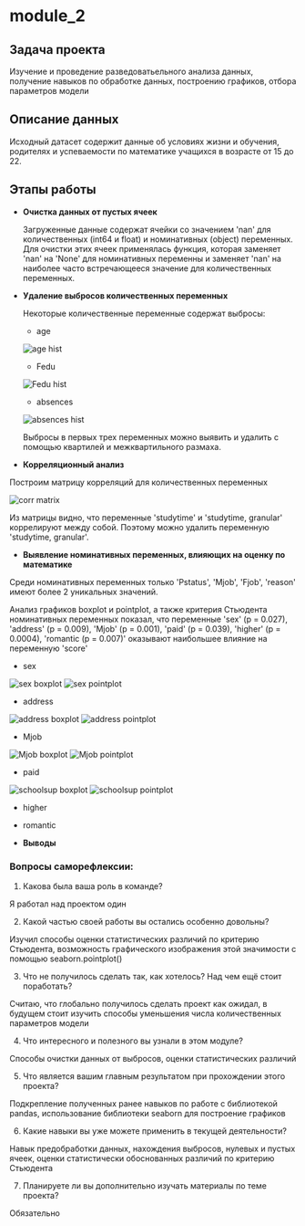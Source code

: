 # module_2
## Задача проекта 
  Изучение и проведение разведоватьельного анализа данных, получение навыков по обработке данных, построению графиков, отбора параметров модели

## Описание данных
  Исходный датасет содержит данные об условиях жизни и обучения, родителях и успеваемости по математике учащихся в возрасте от 15 до 22.
  
## Этапы работы
  - **Очистка данных от пустых ячеек**
    
    Загруженные данные содержат ячейки со значением 'nan' для количественных (int64 и float) и номинативных (object) переменных. 
    Для очистки этих ячеек применялась функция, которая заменяет 'nan' на 'None' для номинативных переменны и заменяет 'nan' на наиболее часто встречающееся значение для   количественных переменных.
  
  - **Удаление выбросов количественных переменных**
    
    Некоторые количественные переменные содержат выбросы:
    
    * age
    
    ![age hist](https://github.com/gzzv/skillfactory_rds/raw/master/screenshots/module_2_age.png/)
    
    * Fedu
    
    ![Fedu hist](https://github.com/gzzv/skillfactory_rds/raw/master/screenshots/module_2_Fedu.png/)
    
    * absences
    
    ![absences hist](https://github.com/gzzv/skillfactory_rds/raw/master/screenshots/module_2_absences.png/)
    
    
    Выбросы в первых трех переменных можно выявить и удалить с помощью квартилей и межквартильного размаха.
  
  - **Корреляционный анализ**
  
  Построим матрицу корреляций для количественных переменных
  
  ![corr matrix](https://github.com/gzzv/skillfactory_rds/raw/master/screenshots/module_2_corr_matrix.png/)
  
  Из матрицы видно, что переменные 'studytime' и 'studytime, granular' коррелируют между собой. Поэтому можно удалить переменную 'studytime, granular'.
  
  - **Выявление номинативных переменных, влияющих на оценку по математике**
  
  Среди номинативных переменных только 'Pstatus', 'Mjob', 'Fjob', 'reason' имеют более 2 уникальных значений.
  
  Анализ графиков boxplot и pointplot, а также критерия Стьюдента номинативных переменных показал, что переменные 'sex' (p = 0.027), 'address' (p = 0.009), 'Mjob' (p = 0.001),
'paid' (p = 0.039), 'higher' (p = 0.0004), 'romantic (p = 0.007)' оказывают наибольшее влияние на переменную 'score'

  * sex
  
  ![sex boxplot](https://github.com/gzzv/skillfactory_rds/raw/master/screenshots/module_2_sex.png/)
  ![sex pointplot](https://github.com/gzzv/skillfactory_rds/raw/master/screenshots/module_2_sex_pointplot.png/)
  
  * address
  
  ![address boxplot](https://github.com/gzzv/skillfactory_rds/raw/master/screenshots/module_2_address.png/)
  ![address pointplot](https://github.com/gzzv/skillfactory_rds/raw/master/screenshots/module_2_address_pointplot.png/)
  
  * Mjob
  
  ![Mjob boxplot](https://github.com/gzzv/skillfactory_rds/raw/master/screenshots/module_2_Mjob.png/)
  ![Mjob pointplot](https://github.com/gzzv/skillfactory_rds/raw/master/screenshots/module_2_Mjob_pointplot.png/)
  
  * paid
  
  ![schoolsup boxplot](https://github.com/gzzv/skillfactory_rds/raw/master/screenshots/module_2_schoolsup.png/)
  ![schoolsup pointplot](https://github.com/gzzv/skillfactory_rds/raw/master/screenshots/module_2_schoolsup_pointplot.png/)
  
  * higher
  
  * romantic
  
  
  
  
  - **Выводы**
  

### Вопросы саморефлексии:
1. Какова была ваша роль в команде?

  Я работал над проектом один

2. Какой частью своей работы вы остались особенно довольны?

  Изучил способы оценки статистических различий по критерию Стьюдента, возможность графического изображения этой значимости с помощью seaborn.pointplot()

3. Что не получилось сделать так, как хотелось? Над чем ещё стоит поработать?

  Считаю, что глобально получилось сделать проект как ожидал, в будущем стоит изучить способы уменьшения числа количественных параметров модели

4. Что интересного и полезного вы узнали в этом модуле?

  Способы очистки данных от выбросов, оценки статистических различий

5. Что является вашим главным результатом при прохождении этого проекта?

  Подкрепление полученных ранее навыков по работе с библиотекой pandas, использование библиотеки seaborn для построение графиков

6. Какие навыки вы уже можете применить в текущей деятельности?

  Навык предобработки данных, нахождения выбросов, нулевых и пустых ячеек, оценки статистически обоснованных различий по критерию Стьюдента

7. Планируете ли вы дополнительно изучать материалы по теме проекта?

  Обязательно
